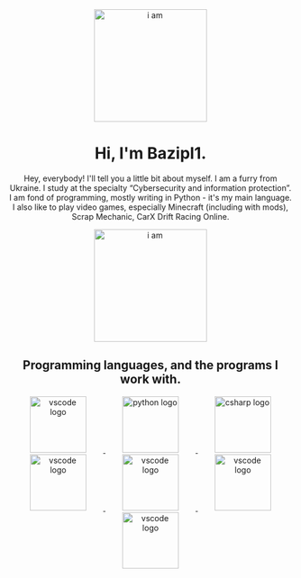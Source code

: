 <div align="center">
    <img src="https://media.stickerswiki.app/foxflea/38698.512.webp" width="200" alt="i am">
    <h1>Hi, I'm Bazipl1.</h1><p>
       Hey, everybody!
I'll tell you a little bit about myself. I am a furry from Ukraine. I study at the specialty “Cybersecurity and information protection”.
I am fond of programming, mostly writing in Python - it's my main language. I also like to play video games, especially Minecraft (including with mods), Scrap Mechanic, CarX Drift Racing Online. 
    </p>
</div>

<div align="center">
    <img src="https://media.stickerswiki.app/foxflea/38709.512.webp" width="200" alt="i am">
    <h2>Programming languages, and the programs I work with.</h2>

  <a target="_blank" rel="noopener noreferrer" href="https://skillicons.dev/icons?i=vscode">
    <img src="https://skillicons.dev/icons?i=vscode" height="100" alt="vscode logo" style="margin: 0 30px;">
  </a>

  <a target="_blank" rel="noopener noreferrer" href="https://skillicons.dev/icons?i=py">
    <img src="https://skillicons.dev/icons?i=py" height="100" alt="python logo" style="margin: 0 30px;">
  </a>

  <a target="_blank" rel="noopener noreferrer" href="https://skillicons.dev/icons?i=cs">
    <img src="https://skillicons.dev/icons?i=cs" height="100" alt="csharp logo" style="margin: 0 30px;">
  </a>

  <a target="_blank" rel="noopener noreferrer" href="https://camo.githubusercontent.com/16edff857d92b7794d5f4241aa88b9db4463d06eb52b38624a5fe1cad1584e53/68747470733a2f2f736b696c6c69636f6e732e6465762f69636f6e733f693d6a73">
    <img src="https://camo.githubusercontent.com/16edff857d92b7794d5f4241aa88b9db4463d06eb52b38624a5fe1cad1584e53/68747470733a2f2f736b696c6c69636f6e732e6465762f69636f6e733f693d6a73" height="100" alt="vscode logo" style="margin: 0 30px;">
  </a>

  <a target="_blank" rel="noopener noreferrer" href="https://tweaked.cc/pack-26318f36.png">
    <img src="https://tweaked.cc/pack-26318f36.png" height="100" alt="vscode logo" style="margin: 0 30px;">
  </a>

  <a target="_blank" rel="noopener noreferrer" href="https://upload.wikimedia.org/wikipedia/commons/thumb/6/61/HTML5_logo_and_wordmark.svg/250px-HTML5_logo_and_wordmark.svg.png">
    <img src="https://upload.wikimedia.org/wikipedia/commons/thumb/6/61/HTML5_logo_and_wordmark.svg/250px-HTML5_logo_and_wordmark.svg.png" height="100" alt="vscode logo" style="margin: 0 30px;">
  </a>

  <a target="_blank" rel="noopener noreferrer" href="https://upload.wikimedia.org/wikipedia/commons/thumb/d/d5/CSS3_logo_and_wordmark.svg/60px-CSS3_logo_and_wordmark.svg.png">
    <img src="https://upload.wikimedia.org/wikipedia/commons/thumb/d/d5/CSS3_logo_and_wordmark.svg/60px-CSS3_logo_and_wordmark.svg.png" height="100" alt="vscode logo" style="margin: 0 30px;">
  </a>
</div>
